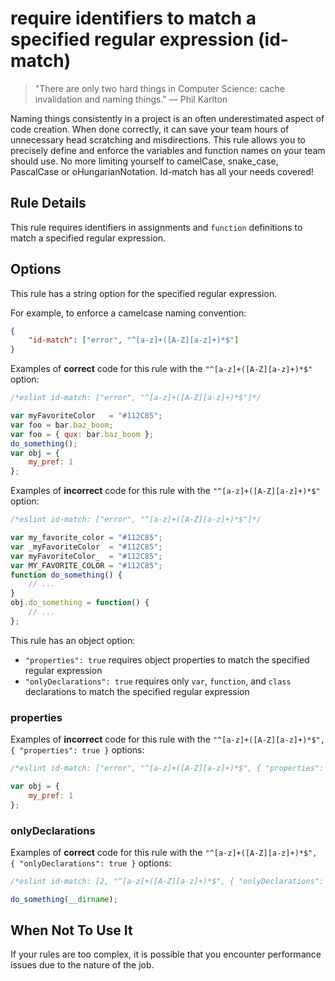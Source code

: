 # require identifiers to match a specified regular expression (id-match)

> "There are only two hard things in Computer Science: cache invalidation and naming things." — Phil Karlton

Naming things consistently in a project is an often underestimated aspect of code creation.
When done correctly, it can save your team hours of unnecessary head scratching and misdirections.
This rule allows you to precisely define and enforce the variables and function names on your team should use.
No more limiting yourself to camelCase, snake_case, PascalCase or oHungarianNotation. Id-match has all your needs covered!

## Rule Details

This rule requires identifiers in assignments and `function` definitions to match a specified regular expression.

## Options

This rule has a string option for the specified regular expression.

For example, to enforce a camelcase naming convention:

```json
{
    "id-match": ["error", "^[a-z]+([A-Z][a-z]+)*$"]
}
```

Examples of **correct** code for this rule with the `"^[a-z]+([A-Z][a-z]+)*$"` option:

```js
/*eslint id-match: ["error", "^[a-z]+([A-Z][a-z]+)*$"]*/

var myFavoriteColor   = "#112C85";
var foo = bar.baz_boom;
var foo = { qux: bar.baz_boom };
do_something();
var obj = {
    my_pref: 1
};
```

Examples of **incorrect** code for this rule with the `"^[a-z]+([A-Z][a-z]+)*$"` option:

```js
/*eslint id-match: ["error", "^[a-z]+([A-Z][a-z]+)*$"]*/

var my_favorite_color = "#112C85";
var _myFavoriteColor  = "#112C85";
var myFavoriteColor_  = "#112C85";
var MY_FAVORITE_COLOR = "#112C85";
function do_something() {
    // ...
}
obj.do_something = function() {
    // ...
};
```

This rule has an object option:

* `"properties": true` requires object properties to match the specified regular expression
* `"onlyDeclarations": true` requires only `var`, `function`, and `class` declarations to match the specified regular expression

### properties

Examples of **incorrect** code for this rule with the `"^[a-z]+([A-Z][a-z]+)*$", { "properties": true }` options:

```js
/*eslint id-match: ["error", "^[a-z]+([A-Z][a-z]+)*$", { "properties": true }]*/

var obj = {
    my_pref: 1
};
```

### onlyDeclarations

Examples of **correct** code for this rule with the `"^[a-z]+([A-Z][a-z]+)*$", { "onlyDeclarations": true }` options:

```js
/*eslint id-match: [2, "^[a-z]+([A-Z][a-z]+)*$", { "onlyDeclarations": true }]*/

do_something(__dirname);
```

## When Not To Use It

If your rules are too complex, it is possible that you encounter performance issues due to the nature of the job.

